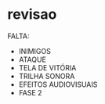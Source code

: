 # revisao
FALTA:

- INIMIGOS
- ATAQUE
- TELA DE VITÓRIA
- TRILHA SONORA
- EFEITOS AUDIOVISUAIS
- FASE 2
